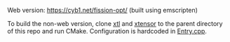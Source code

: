 Web version: https://cyb1.net/fission-opt/ (built using emscripten)

To build the non-web version, clone [xtl](https://github.com/xtensor-stack/xtl) and [xtensor](https://github.com/xtensor-stack/xtensor) to the parent directory of this repo and run CMake.
Configuration is hardcoded in [Entry.cpp](Entry.cpp).
